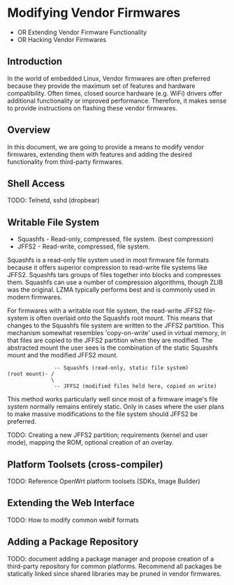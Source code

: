 # Modifying Vendor Firmwares #

  * OR Extending Vendor Firmware Functionality
  * OR Hacking Vendor Firmwares

## Introduction ##

In the world of embedded Linux, Vendor firmwares are often preferred because they provide the maximum set of features and hardware compatibility. Often times, closed source hardware (e.g. WiFi) drivers offer additional functionality or improved performance. Therefore, it makes sense to provide instructions on flashing these vendor firmwares.

## Overview ##

In this document, we are going to provide a means to modify vendor firmwares, extending them with features and adding the desired functionality from third-party firmwares.

## Shell Access ##

TODO: Telnetd, sshd (dropbear)

## Writable File System ##

  * Squashfs - Read-only, compressed, file system. (best compression)
  * JFFS2 - Read-write, compressed, file system.

Squashfs is a read-only file system used in most firmware file formats because it offers superior compression to read-write file systems like JFFS2. Squashfs tars groups of files together into blocks and compresses them. Squashfs can use a number of compression algorithms, though ZLIB was the original. LZMA typically performs best and is commonly used in modern firmwares.

For firmwares with a writable root file system, the read-write JFFS2 file-system is often overlaid onto the Squashfs root mount. This means that changes to the Squashfs file system are written to the JFFS2 partition. This mechanism somewhat resembles 'copy-on-write' used in virtual memory, in that files are copied to the JFFS2 partition when they are modified. The abstracted mount the user sees is the combination of the static Squashfs mount and the modified JFFS2 mount.

```
               -- Squashfs (read-only, static file system)
(root mount)- /
              \
               -- JFFS2 (modified files held here, copied on write)
```

This method works particularly well since most of a firmware image's file system normally remains entirely static. Only in cases where the user plans to make massive modifications to the file system should JFFS2 be preferred.

TODO: Creating a new JFFS2 partition; requirements (kernel and user mode), mapping the ROM, optional creation of an overlay.

## Platform Toolsets (cross-compiler) ##

TODO: Reference OpenWrt platform toolsets (SDKs, Image Builder)

## Extending the Web Interface ##

TODO: How to modify common webif formats

## Adding a Package Repository ##

TODO: document adding a package manager and propose creation of a third-party repository for common platforms. Recommend all packages be statically linked since shared libraries may be pruned in vendor firmwares.
